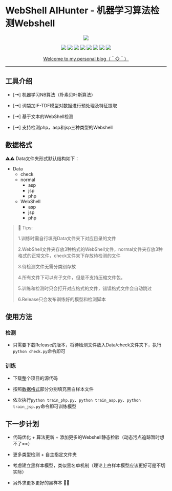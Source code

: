 # WebShell AIHunter - 机器学习算法检测Webshell

<p align="center">
    <a><img src="https://raw.githubusercontent.com/Coldwave96/WebShell-AIHunter/master/logo.png"/></a>
</p>

<p align="center">
    <a><img src="https://img.shields.io/badge/Python-3-blue"></a>
    <a><img src="https://img.shields.io/github/v/release/coldwave96/WebShell-AIHunter"></a>
    <a><img src="https://img.shields.io/github/issues/coldwave96/WebShell-AIHunter"></a>
    <a><img src="https://img.shields.io/badge/Platform-Linux%20%7C%20Windows-orange"></a>
    <a><img src="https://img.shields.io/github/license/coldwave96/WebShell-AIHunter"></a>
    <a><img src="https://img.shields.io/github/forks/Coldwave96/WebShell-AIHunter"></a>
    <a><img src="https://img.shields.io/github/stars/Coldwave96/WebShell-AIHunter"></a>
    <a><img src="https://img.shields.io/github/contributors/Coldwave96/WebShell-AIHunter"></a>
</p>

<p align="center">
    <a href="https://coldwave96.github.io/">Welcome to my personal blog（＾◇＾）</a>
</p>

<hr>

## 工具介绍

- [⇥] 机器学习NB算法（朴素贝叶斯算法）

- [⇥] 词袋加IF-TDF模型对数据进行预处理及特征提取

- [⇥] 基于文本的WebShell检测

- [⇥] 支持检测php，asp和jsp三种类型的Webshell

## 数据格式

⚠️⚠️ Data文件夹形式默认结构如下：

* Data
    * check
    * normal
        * asp
        * jsp
        * php
    * WebShell
        * asp
        * jsp
        * php

> 💎 Tips:
>
> 1.训练时需自行填充Data文件夹下对应目录的文件
>
> 2.WebShell文件夹存放3种格式的WebShell文件，normal文件夹存放3种格式的正常文件，check文件夹下存放待检测的文件
>
> 3.待检测文件无需分类别存放
>
> 4.所有文件下可以有子文件，但是不支持压缩文件包。
>
> 5.训练和检测时只会打开对应格式的文件，错误格式文件会自动跳过
>
> 6.Release只会发布训练好的模型和检测脚本

## 使用方法

### 检测

* 只需要下载Release的版本，将待检测文件放入Data/check文件夹下，执行`python check.py`命令即可

### 训练

* 下载整个项目的源代码

* 按照[数据格式](#webshell-aihunter---webhell)部分分别填充黑白样本文件

* 依次执行`python train_php.py`、`python train_asp.py`、`python train_jsp.py`命令即可训练模型

## 下一步计划

* 代码优化 + 算法更新 + 添加更多的Webshell静态检验（动态污点追踪暂时想不了==）

* 更多类型检测 + 自主指定文件夹

* 考虑建立黑样本模型，类似黑名单机制（理论上白样本模型应该更好可是不切实际）

* 另外求更多更好的黑样本 🙏🙏
